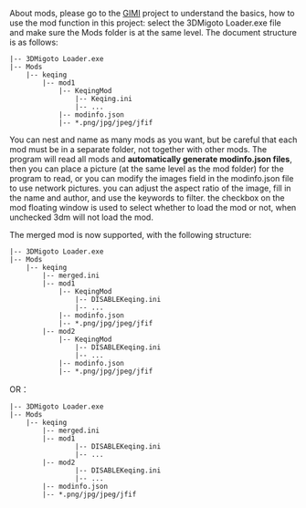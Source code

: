 About mods, please go to the [GIMI](https://github.com/SilentNightSound/GI-Model-Importer) project to understand the basics, how to use the mod function in this project: select the 3DMigoto Loader.exe file and make sure the Mods folder is at the same level. The document structure is as follows:

```
|-- 3DMigoto Loader.exe
|-- Mods
    |-- keqing
        |-- mod1
            |-- KeqingMod
                |-- Keqing.ini
                |-- ...
            |-- modinfo.json
            |-- *.png/jpg/jpeg/jfif
```

You can nest and name as many mods as you want, but be careful that each mod must be in a separate folder, not together with other mods. The program will read all mods and **automatically generate modinfo.json files**, then you can place a picture (at the same level as the mod folder) for the program to read, or you can modify the images field in the modinfo.json file to use network pictures. you can adjust the aspect ratio of the image, fill in the name and author, and use the keywords to filter. the checkbox on the mod floating window is used to select whether to load the mod or not, when unchecked 3dm will not load the mod.

The merged mod is now supported, with the following structure:

```
|-- 3DMigoto Loader.exe
|-- Mods
    |-- keqing
        |-- merged.ini
        |-- mod1
            |-- KeqingMod
                |-- DISABLEKeqing.ini
                |-- ...
            |-- modinfo.json
            |-- *.png/jpg/jpeg/jfif
        |-- mod2
            |-- KeqingMod
                |-- DISABLEKeqing.ini
                |-- ...
            |-- modinfo.json
            |-- *.png/jpg/jpeg/jfif
```

OR：

```
|-- 3DMigoto Loader.exe
|-- Mods
    |-- keqing
        |-- merged.ini
        |-- mod1
                |-- DISABLEKeqing.ini
                |-- ...
        |-- mod2
                |-- DISABLEKeqing.ini
                |-- ...
        |-- modinfo.json
        |-- *.png/jpg/jpeg/jfif
```
